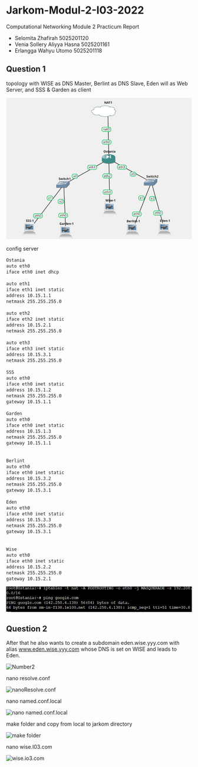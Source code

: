 ﻿# Jarkom-Modul-2-I03-2022

Computational Networking Module 2 Practicum Report

* Selomita Zhafirah 5025201120
* Venia Sollery Aliyya Hasna 5025201161
* Erlangga Wahyu Utomo 5025201118

## Question 1

topology with WISE as DNS Master, Berlint as DNS Slave, Eden will as Web Server, and SSS & Garden as client

![Number1](/ss/topology.jpg)


config server 

```
Ostania
auto eth0
iface eth0 inet dhcp

auto eth1
iface eth1 inet static
address 10.15.1.1
netmask 255.255.255.0

auto eth2
iface eth2 inet static
address 10.15.2.1
netmask 255.255.255.0

auto eth3
iface eth3 inet static
address 10.15.3.1
netmask 255.255.255.0

SSS
auto eth0
iface eth0 inet static
address 10.15.1.2
netmask 255.255.255.0
gateway 10.15.1.1

Garden
auto eth0
iface eth0 inet static
address 10.15.1.3
netmask 255.255.255.0
gateway 10.15.1.1


Berlint
auto eth0
iface eth0 inet static
address 10.15.3.2
netmask 255.255.255.0
gateway 10.15.3.1

Eden
auto eth0
iface eth0 inet static
address 10.15.3.3
netmask 255.255.255.0
gateway 10.15.3.1


Wise
auto eth0
iface eth0 inet static
address 10.15.2.2
netmask 255.255.255.0
gateway 10.15.2.1
```
![Number1](/ss/1.jpg)


## Question 2

After that he also wants to create a subdomain eden.wise.yyy.com with alias www.eden.wise.yyy.com whose DNS is set on WISE and leads to Eden.

![Number2](/ss/3.jpg.)

nano resolve.conf

![nanoResolve.conf](/ss/4.jpg.)

nano named.conf.local

![nano named.conf.local](/ss/5.jpg.)

make folder and copy from local to jarkom directory

![make folder](/ss/6.jpg.)

nano wise.I03.com

![wise.io3.com](/ss/7.jpg.)


